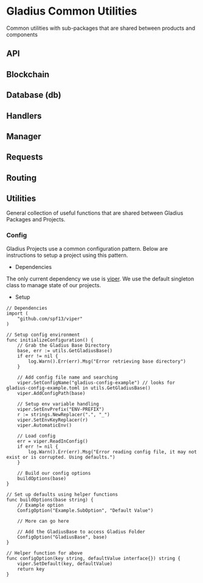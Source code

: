# Gladius Common Utilities

Common utilities with sub-packages that are shared between products and components

## API

## Blockchain

## Database (db)

## Handlers

## Manager

## Requests

## Routing

## Utilities

General collection of useful functions that are shared between Gladius Packages and Projects.

### Config

Gladius Projects use a common configuration pattern. Below are instructions to setup a project using this pattern.

* Dependencies

The only current dependency we use is [viper](https://github.com/spf13/viper). We use the default singleton class to manage state of our projects.

* Setup

```golang
// Dependencies
import (
	"github.com/spf13/viper"
)

// Setup config environment
func initializeConfiguration() {
	// Grab the Gladius Base Directory
	base, err := utils.GetGladiusBase()
	if err != nil {
		log.Warn().Err(err).Msg("Error retrieving base directory")
	}

	// Add config file name and searching
	viper.SetConfigName("gladius-config-example") // looks for gladius-config-example.toml in utils.GetGladiusBase()
	viper.AddConfigPath(base)

	// Setup env variable handling
	viper.SetEnvPrefix("ENV-PREFIX")
	r := strings.NewReplacer(".", "_")
	viper.SetEnvKeyReplacer(r)
	viper.AutomaticEnv()

	// Load config
	err = viper.ReadInConfig()
	if err != nil {
		log.Warn().Err(err).Msg("Error reading config file, it may not exist or is corrupted. Using defaults.")
	}

	// Build our config options
	buildOptions(base)
}

// Set up defaults using helper functions
func buildOptions(base string) {
	// Example option
	ConfigOption("Example.SubOption", "Default Value")
	
	// More can go here

	// Add the GladiusBase to access Gladius Folder
	ConfigOption("GladiusBase", base)
}

// Helper function for above
func configOption(key string, defaultValue interface{}) string {
	viper.SetDefault(key, defaultValue)
	return key
}
```